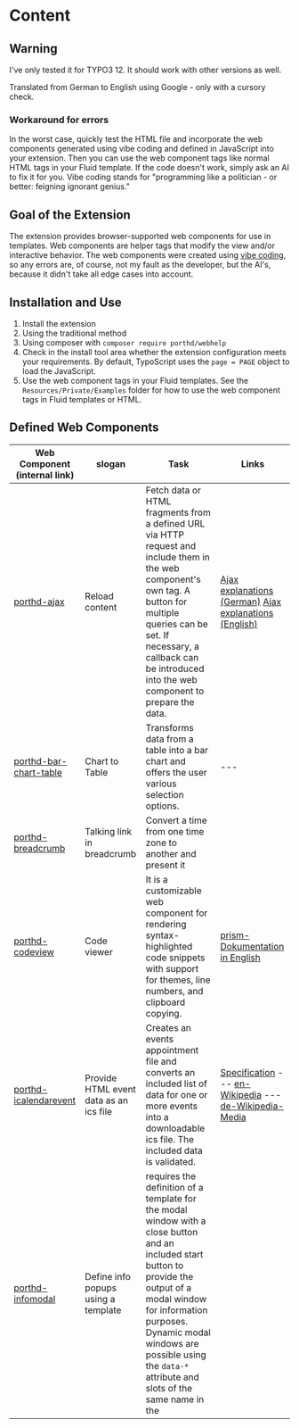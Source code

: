 # Content

## Warning

I've only tested it for TYPO3 12. It should work with other versions as well.

Translated from German to English using Google - only with a cursory check.

### Workaround for errors

In the worst case, quickly test the HTML file and incorporate the web components generated using vibe coding and defined
in JavaScript into your extension. Then you can use the web component tags like normal HTML tags in your Fluid template.
If the code doesn't work, simply ask an AI to fix it for you.
Vibe coding stands for "programming like a politician - or better: feigning ignorant genius."

## Goal of the Extension

The extension provides browser-supported web components for use in templates.
Web components are helper tags that modify the view and/or interactive behavior.
The web components were created using [vibe coding](https://en.wikipedia.org/wiki/Vibe_coding), so any errors are, of
course, not my fault as the developer, but the AI's, because it didn't take all edge cases into account.

## Installation and Use

1. Install the extension
1. Using the traditional method
2. Using composer with `composer require porthd/webhelp`
2. Check in the install tool area whether the extension configuration meets your requirements.
   By default, TypoScript uses the `page = PAGE` object to load the JavaScript.
3. Use the web component tags in your Fluid templates. See the `Resources/Private/Examples` folder for how to use the
   web component tags in Fluid templates or HTML.

## Defined Web Components

| Web Component (internal link)                                       | slogan                                  | Task                                                                                                                                                                                                                                                                                        | Links                                                                                                                                                                                                                                                                                                                                                                                               |
|---------------------------------------------------------------------|-----------------------------------------|---------------------------------------------------------------------------------------------------------------------------------------------------------------------------------------------------------------------------------------------------------------------------------------------|-----------------------------------------------------------------------------------------------------------------------------------------------------------------------------------------------------------------------------------------------------------------------------------------------------------------------------------------------------------------------------------------------------|
| [porthd-ajax](#parameters-in-porthd-ajax)                           | Reload content                          | Fetch data or HTML fragments from a defined URL via HTTP request and include them in the web component's own tag. A button for multiple queries can be set. If necessary, a callback can be introduced into the web component to prepare the data.                                          | [Ajax explanations (German)](https://de.wikipedia.org/wiki/Ajax_(programming)) [Ajax explanations (English)](https://en.wikipedia.org/wiki/Ajax_(programming))                                                                                                                                                                                                                                      |
| [porthd-bar-chart-table](#parameters-in-porthd-barchart-from-table) | Chart to Table                          | Transforms data from a table into a bar chart and offers the user various selection options.                                                                                                                                                                                                | ---                                                                                                                                                                                                                                                                                                                                                                                                 |
| [porthd-breadcrumb](#parameters-in-porthd-breadcrumb)               | Talking link in breadcrumb              | Convert a time from one time zone to another and present it                                                                                                                                                                                                                                 |
| [porthd-codeview](#parameters-in-porthd-codeview)                   | Code viewer                             | It is a customizable web component for rendering syntax-highlighted code snippets with support for themes, line numbers, and clipboard copying.                                                                                                                                             | [prism-Dokumentation in English](https://prismjs.com/docs/)                                                                                                                                                                                                                                                                                                                                         |
| [porthd-icalendarevent](##parameters-in-porthd-icalendarevent)           | Provide HTML event data as an ics file  | Creates an events appointment file and converts an included list of data for one or more events into a downloadable ics file. The included data is validated.                                                                                                                               | [Specification](https://icalendar.org/RFC-Specifications/all/) --- [en-Wikipedia](https://en.wikipedia.org/wiki/ICalendar#:~:text=iCalendar%20is%20a%20data%20format%20for%20exchange%20of%20calendar%20contents%2C,was%20originally%20defined%20in%20RFC%202445%20%5B10%5D%20in%201998.) --- [de-Wikipedia-Media](https://de.wikipedia.org/wiki/ICalendar#/media/Datei:ICalendarSpecification.png) |
| [porthd-infomodal](#parameters-in-porthd-infomodal)                 | Define info popups using a template     | requires the definition of a template for the modal window with a close button and an included start button to provide the output of a modal window for information purposes. Dynamic modal windows are possible using the `data-*` attribute and slots of the same name in the <template>. | [Explanations of modal windows in German](https://ichi.pro/de/4-moglichkeiten-zum-erstellen-eines-modalen-popup-felds-mit-html-css-und-vanilla-javascript-83364935438226)                                                                                                                                                                                                                           |
| [porthd-listselect](#parameters-in-porthd-listselect)               | Interactively control/filter mega menus | Restricts the output of long nested lists to a defined level and allows searching hidden subheadings.                                                                                                                                                                                       | [Overview of menus on the web](https://sketch.media/index.php?option=com_content&view=article&id=851) --- [Dropdown menu for large nesting](https://wiki.selfhtml.org/wiki/Navigation/Dropdown-Men%C3%BC) --- [Media event on menus](https://www.mediaevent.de/tutorial/css-responsive-menu.html)                                                                                                   |
| [porthd-timezone](#parameters-in-porthd-timezone)                   | Time zone conversion for dates          | Convert a time from one time zone to another and present the result within the web component's tag. The start time must either be included in the tag or be in the `datetime` attribute.                                                                                                    | [Explanations of the time zone in German](https://www.mediaevent.de/javascript/get-timezone.html)                                                                                                                                                                                                                                                                                                   |
| [porthd-tocgenerator](#Parameter-in-porthd-tocgenerator)            | Table of Contents                       | Create an unnumbered or numbered table of contents for a defined block.                                                                                                                                                                                                                     | [Article on the table of contents](https://ichi.pro/de/erstellen-eines-inhaltsverzeichnisses-mit-html-und-css-127834089968964)                                                                                                                                                                                                                                                                      |
| [porthd-vcard](#parameters-in-porthd-vcard)                         | Provide HTML contact data as a vcf file | Creates a contact file and converts the included list of data into a downloadable vcf file. The included data is validated.                                                                                                                                                                 | [de-Wikipedia](https://de.wikipedia.org/wiki/VCard#Spezifikation) --- [RFC6350 Specification](https://www.rfc-editor.org/rfc/rfc6350)                                                                                                                                                                                                                                                               |

---

### Parameters in porthd-ajax

The web component `<porthd-ajax>` allows the integration of data that is actively reloaded via Ajax. The query can be
performed automatically or only after clicking a button. The button can be styled, labeled, and restricted in its
frequency of use. It is also possible to transform the received data for output using a JavaScript function. The help
texts can also be freely defined.
A usage example can be found here in the documentation
in ['Examples/WebcomponentAjax.html'](./Examples/WebcomponentAjax.html)

The code was created using vibe-coding and has not been thoroughly tested yet.

#### Attributes in `<porthd-ajax>`

The following table describes the various supported attributes and their functions.

| Attributes   | Function                                                                                                                                                                                                                 |
|--------------|--------------------------------------------------------------------------------------------------------------------------------------------------------------------------------------------------------------------------|
| url          | URL for the https request, from which the desired data can be downloaded.                                                                                                                                                |
| loading-text | Text displayed while waiting for the data to load. The text may contain HTML tags.                                                                                                                                       |
| error-text   | Text displayed while waiting for data to load. The text may contain HTML tags.                                                                                                                                           |
| callback     | Optional. Function of type `data = callback(data);`. This function prepares the incoming data for display in the web component.                                                                                          |
| button-text  | If at least one non-white character is present here, a button with the displayed text is displayed in the web component. The text may contain HTML tags. The Ajax request is only initiated after the button is clicked. |
| button-style | The specified properties are assigned to the button's `style` attribute, allowing for custom styling.                                                                                                                    |
| max-click    | By specifying a number, the number of clicks on the button can be limited. If the maximum number is reached, the button is hidden. If the attribute is missing or empty, there is no limit to the number of clicks.      |

#### 🧪 Example: Maximum use with styling

```html
<porthd-ajax
url="https://example.com/data.html"
loading-text="⏳ Loading data..."
error-text="❌ Error retrieving data."
callback="transformData"
 button-text="🔄 Reload data"
 button-style="
 background: linear-gradient(to right, #ff6a00, #ee0979);
 color: white;
 font-size: 1.2rem;
 border: none;
 padding: 1rem 2rem;
 border-radius: 999px;
 box-shadow: 0 0 10px rgba(0,0,0,0.3);
 cursor: pointer;
 transition: all 0.3s ease-in-out;
 "
 max-click="3">
</porthd-ajax>
```

#### 💡 Optional: callback function
```javascript
function transformData(data) {
 return `<pre style="white-space: pre-wrap; font-family: monospace;">${data}</pre>`;
}
```

---

### Parameters in porthd-barchart-from-table

This web component converts an HTML table into an interactive bar chart using **Chart.js**. The display is dynamic, flexible, and controllable with checkboxes and radio buttons.

---

#### ⚙️ Attributes Used

| Attribute | Type | Description |
|- ... `button-text` | String | Optional: Displays a button to show/hide the table |
| `chartjs-url` | String | URL to the Chart.js library (default: CDN) |

---

#### 🧪 Example: Maximum configuration

```html
<porthd-barchart-from-table
 title-column="0"
 value-column="2"
 colors="crimson,orange,gold,forestgreen,dodgerblue,purple"
 orientation="horizontal"
 transpose
 button-text="📋 Show/Hide Table"
 chartjs-url="https://cdn.jsdelivr.net/npm/chart.js"
>
 <table>
 <thead>
 <tr><th>Product</th><th>January</th><th>February</th><th>March</th></tr>
 </thead>
 <tbody>
 <tr><td>Apple</td><td>120</td><td>150</td><td>180</td></tr>
<tr><td>Pear</td><td>90</td><td>130</td><td>160</td></tr>
<tr><td>Cherry</td><td>70</td><td>110</td><td>140</td></tr>
</tbody>
</table>
</porthd-barchart-from-table>
```

---

#### 🎨 Dynamic Styling

- Each bar can be styled with a color from the `colors` list
- `button-text` displays a toggle button for the table
- The table is cloned and displayed in the Shadow DOM

---

#### ✨ Features

- **Automatic loading** of Chart.js if it is not already available
- **Checkboxes** for selecting rows or columns
- **Radio buttons** for selecting the Value source (column or row)
- **Responsive layout**, orientable along the X or Y axis
- **Full control** over display using attributes

---

#### 🧠 Notes

- The component uses Shadow DOM – styles must be set inline or via JS.
- The table in the Light DOM is retained – changes there do not take effect automatically.
- You can set `chartjs-url` if you want to load a specific Chart.js version.

---

#### 📌 Possible extensions

- Support for multiple datasets
- Export function (PNG/SVG)
- Dynamic color palettes based on values
- Tooltip customization

---

### Parameters in porthd-breadcrumb

The `<porthd-breadcrumb>` web component generates breadcrumb navigation based on a specified URL. It supports dynamic styling options, callback processing, and display of domain information.

#### Example usage

```html
<porthd-breadcrumb
href="https://example.com/products/category/item123?ref=abc"
separator=" &gt; "
show-domain="true"
parameter-text="with parameters"
error-text="Invalid URL"
callback="formatBreadcrumbLabel">
</porthd-breadcrumb>
```

##### Example callback in the window context:

```js
window.formatBreadcrumbLabel = function(text) {
return text.replace(/-/g, ' ').toUpperCase();
};
```

#### Explanation of the attributes

| Attribute | Description |
|------------------|-------------------------------------------------------------------------------|
| `href` | The URL from which the breadcrumb is generated. Must be valid. |
| `separator` | HTML content as a separator between breadcrumb elements. Default: `/` |
| `show-domain` | `true` or `1` to display the domain as the first element. |
| `parameter-text` | Text displayed if URL parameters are present. |
| `error-text` | Text displayed if the URL is invalid. |
| `callback` | Name of a function in the global scope that can modify path segments. |

#### Dynamically generated HTML code

##### Example output with domain display and URL parameters enabled:

```html
<span class="breadcrumb">
<a href="https://example.com">example.com</a>
<span>/</span>
<a href="https://example.com/produkte/">PRODUCTS</a>
<span>/</span>
<a href="https://example.com/produkte/kategorie/">CATEGORY</a>
<span>/</span>
<a href="https://example.com/produkte/kategorie/item123/">ITEM123</a>
<span>/</span>
<a href="https://example.com/products/category/item123?ref=abc">with parameters</a>
</span>
```

#### Styling Note

The component adds the `breadcrumb` class to the container by default. Example CSS:

```css
.breadcrumb {
font-family: sans-serif;
font-size: 0.9rem;
}

.breadcrumb a {
text-decoration: none;
color: #0366d6;
}

.breadcrumb a:hover {
text-decoration: underline;
}

.breadcrumb span {
margin: 0.4px;
color: #aaa;
}

.breadcrumb .error {
color: red;
}
```

This component is ideal for dynamically generating path navigation for web applications, especially for CMS or SPA systems.

---

### Parameters in porthd-codeview

This documentation shows a maximum example of the output of the dynamically generated code of the web component `<porthd-codeview>`, including all styling elements and interactive features.

#### Example HTML for using the component

```html
<porthd-codeview
language="javascript"
theme="dark"
line-numbers
button-label="Copy Code"
theme-button-label="Switch Theme"
cdn="https://cdn.jsdelivr.net/npm/prismjs"
>
<script type="text/plain">
// Example JavaScript code
function greet(name) {
console.log(`Hello, ${name}!`);
}
greet('World');
</script>
</porthd-codeview>
```

#### Dynamically generated DOM content (Shadow DOM)

After inserting the component, the following DOM section is generated in the Shadow DOM:

```html
<style>
:host {
display: block;
position: relative;
}
button {
position: absolute;
top: 0.5em;
right: 0.5em;
margin: 0 0.5em;
z-index: 1;
padding: 0.5em 1em;
cursor: pointer;
}
pre {
margin: 0;
border: 1px solid #ddd;
border-radius: 5px;
overflow: auto;
}
</style>
<button class="theme-toggle">Switch Theme</button>
<button class="copy-button" style="right: 2.5em;">Copy Code</button>
<pre class="line-numbers"><code class="language-javascript">
// Example JavaScript Code
function greet(name) {

console.log(`Hello, ${name}!`);
}
greet('World');

</code></pre>
```

#### Features

- Syntax highlighting with Prism.js (dynamically loaded)
- Switching between `light` and `dark` themes
- Line numbers via plugin
- Copy function with feedback (✓)
- Multi-language support via `<script type="text/plain">`

#### Styling Details

The buttons are positioned absolutely above the code block. The theme can be changed dynamically by including different CSS files from Prism.

#### Note

PrismJS and plugins are only loaded if they are not already present.

ℹ️ A complete example of the maximum generated structure of this component is shown above.

---

### Parameters in porthd-icalendarevent

This example demonstrates full use of the `<porthd-icalendarevent>` web component, including maximum generated dynamic iCalendar code, validated data fields, and built-in styling.

#### Example HTML

```html
<porthd-icalendarevent
button-label="Download iCal"
button-style="background: green; color: white; padding: 12px 20px; border-radius: 6px; border: none;"
file-name="my-event"
prodid="-//Example Company//iCal Generator//DE">

<div data-id="UID">123e4567-e89b-12d3-a456-426614174000</div>
<div data-id="DTSTAMP">20250415T120000Z</div>
<div data-id="DTSTART">20250501T090000Z</div>
<div data-id="DTEND">20250501T100000Z</div>
<div data-id="SUMMARY">Meeting with Team</div>
<div data-id="DESCRIPTION">Discussion of Q2 Goals and Strategy</div>
<div data-id="LOCATION">Conference Room A</div>
<div data-id="STATUS">CONFIRMED</div>
<div data-id="CLASS">PUBLIC</div>
<div data-id="ORGANIZER" data-cn="Max Mustermann">mailto:max@example.com</div>
<div data-id="ATTENDEE" data-role="REQ-PARTICIPANT" data-cn="Erika Example">mailto:erika@example.com</div>

</porthd-icalendarevent>
```

#### Explanation

- The button styling can be customized using `button-style`.
- The `prodid` attribute specifies the PRODUCT ID of the iCalendar export.
- Each `data-id` container represents an iCalendar row. Additional parameters are added using `data-` attributes.

#### Generated iCal Content

If used correctly, clicking the button will generate an .ics file download with the following format:

```ics
BEGIN:VCALENDAR
VERSION:2.0
PRODID:-//Example Company//iCal Generator//DE
BEGIN:VEVENT
UID:123e4567-e89b-12d3-a456-426614174000
DTSTAMP:20250415T120000Z
DTSTART:20250501T090000Z
DTEND:20250501T100000Z
SUMMARY:Meeting with Team
DESCRIPTION:Discussion of Q2 Goals and Strategy
LOCATION:Conference Room A
STATUS:CONFIRMED
CLASS:PUBLIC
ORGANIZER;CN=Max Mustermann:mailto:max@example.com
ATTENDEE;ROLE=REQ-PARTICIPANT;CN=Erika Example:mailto:erika@example.com
END:VEVENT
END:VCALENDAR
```
#### Explanation of parameters

**Table with the permitted data IDs for included elements**

| data-id | Description|
|---------------|-----|
| ATTACH | Attachments (e.g., PDF agenda)|
| ATTENDEE | Event participants|
| BEGIN | Always with VEVENT - Define a new event in the file. Not required for a single event. Only directly after END|
| CALSCALE | Calendar scale (e.g., GREGORIAN)|
| CATEGORIES | Event categories |
| CLASS | Visibility (PUBLIC, PRIVATE, CONFIDENTIAL) |
| CREATED | Creation time |
| DESCRIPTION | Longer description of the event |
| DTEND | Event end time |
| DTSTAMP | Creation timestamp (required) |
| DTSTART | Event start time (required) |
| END | Always with VEVENT - Define a new event in the file. Not required for just one event. BEGIN must follow to define the next event |
| EXDATE | Exceptions for recurrences |
| GEO | Geographical coordinates (latitude; longitude) |
| LAST-MODIFIED | Last modified time |
| LOCATION | Event location |
| METHOD | Method for the calendar (e.g., PUBLISH) |
| ORGANIZER | Organizer |
| PRIORITY | Priority (1-9, 1 = highest) |
| RECURRENCE-ID | Reference to a recurring event |
| RRULE | Rule for recurring events |
| SEQUENCE | Number of changes to the event |
| STATUS | Status (e.g., CONFIRMED, CANCELED) |
| SUMMARY | Short description of the event |
| TRANSP | Transparency (OPAQUE = booked, TRANSPARENT = free) |
| UID | Unique identification number of the event (required) |
| URL | Web link to the event |
| X-WR-CALNAME | Display name of the calendar |
| X-WR-TIMEZONE | Calendar time zone |

#### Explanation of attributes
This web component has four attributes. Two are used to define the button, one is the ProdID for the iCalendar entry.

| Attributes | Function |
|--------------|-- |
|button-label | Button text, where TEXT can also contain HTML and SVG tags. |
|button-style | CSS properties for the button's style element in the Shadow DOM |
|file-name | Name for the file being downloaded; the '.ics' extension is always appended. |
|prodid | Identifier for generating the iCalendar file. This entry is not standardized. |

#### Error Handling

The component automatically checks for required fields (`UID`, `DTSTAMP`, `DTSTART`, `SUMMARY`) and reports errors in an `alert` window.

---


### Parameters in porthd-infomodal

#### Overview

The `porthd-infomodal` is a customizable modal web component. It allows for flexible configuration using attributes,
internal or external templates, and various error-handling mechanisms. The component supports accessibility features,
including focus traps for keyboard navigation and dynamic updates via data attributes.

#### Attributes

##### `template-id`

- **Description**: Specifies the `id` of an external template to use for the modal content.
- **Example**: `<porthd-infomodal template-id="modal-template">`

##### `background-class`

- **Description**: Specifies a CSS class to be applied to the modal's background overlay.
- **Example**: `<porthd-infomodal background-class="modal-overlay">`

##### `data-*`

- **Description**: Custom data attributes to dynamically pass content into slots inside the modal.
- **Example**: `<porthd-infomodal data-title="Modal Title" data-info="This is the modal description.">`

##### `error-text`

- **Description**: Specifies the error message displayed in the frontend when the modal template or modal elements are
  missing or incorrectly configured. Default value: `'Modal/Button missing'`.
- **Example**: `<porthd-infomodal error-text="Template not found!">`

##### `error-style`

- **Description**: Allows you to specify custom CSS styles for the error message displayed in the frontend.
- **Example**: `<porthd-infomodal error-style="color:red; font-weight: bold;">`

##### `error-canceltext`

- **Description**: Specifies the error message displayed when the "Cancel" (close) button is missing from the modal
  template.
- **Example**: `<porthd-infomodal error-canceltext="Cancel button missing!">`

##### `error-hide`

- **Description**: If set to `1` or `true`, the error message is shown only in the console and hidden from the frontend.
  By default, error messages are displayed in the frontend.
- **Example**: `<porthd-infomodal error-hide="true">`

##### `error-show`

- **Description**: If set to `1` or `true`, the error message is displayed in both the console and the frontend.
- **Example**: `<porthd-infomodal error-show="true">`

#### Methods

##### `openModal()`

- **Description**: Opens the modal by removing the `hidden` class. Focus is moved to the modal dialog.

##### `closeModal()`

- **Description**: Closes the modal by adding the `hidden` class back. The focus returns to the button that triggered
  the modal.

##### `initFocusTrap(container)`

- **Description**: Initializes a focus trap within the modal to ensure that keyboard navigation stays within the modal
  when it's open.

##### `errorLog(message)`

- **Description**: Logs error messages to the console and optionally displays them in the frontend based on the
  `error-show` and `error-hide` attributes.

#### Usage Examples

##### Example 1: External Template with Modal

```html

<porthd-infomodal template-id="modal-template" background-class="modal-overlay" data-title="Hello World"
                  data-info="This is a test modal.">
    <button data-id="modal-start">Open Modal</button>
</porthd-infomodal>
```

##### Example 2: Internal Template with Scrollable Content

```html

<porthd-infomodal background-class="modal-overlay" data-title="Long Text Test" data-info="Lorem ipsum...">
    <button data-id="modal-start">Scroll Content</button>
    <template>
        <div class="modal-content" role="dialog" aria-modal="true" tabindex="-1">
            <h2>
                <slot name="title"></slot>
            </h2>
            <p>
                <slot name="info">[Text here]</slot>
            </p>
            <button data-id="cancel">Close</button>
        </div>
    </template>
</porthd-infomodal>
```

##### Example 3: Missing Template with Frontend Error Message

```html

<porthd-infomodal template-id="non-existent-template" error-text="Template not found!">
    <button data-id="modal-start">Show Error</button>
</porthd-infomodal>
```

##### Example 4: Missing Cancel Button with Custom Error Text

```html

<porthd-infomodal error-text="Modal template/start button is missing!" error-canceltext="Cancel button forgotten?"
                  background-class="modal-overlay">
    <button data-id="modal-start">Open Modal</button>
    <template>
        <div class="modal-content" role="dialog" aria-modal="true" tabindex="-1">
            <h2>
                <slot name="title">Error</slot>
            </h2>
            <p>
                <slot name="info">No Cancel Button</slot>
            </p>
        </div>
    </template>
</porthd-infomodal>
```

##### Example 5: Standard Error Message with Frontend Display

```html

<porthd-infomodal template-id="modal-template" error-text="Modal template/start button missing!"
                  data-title="Hello World" data-info="Something is missing...">
    <div>Button to open is missing. :-( - Sad for the modal.</div>
</porthd-infomodal>
```

##### Example 6: Modal with Custom Error Styling

```html

<porthd-infomodal template-id="modal-template" error-text="Modal template/start button missing!"
                  error-style="background:red; color:#fff; font-weight: bolder;" data-title="Hello World"
                  data-info="Something is missing...">
    <div>Button to open is missing. :-( - Sad for the modal.</div>
</porthd-infomodal>
```

##### Example 7: Event Details with 5 Custom Slots

```html

<porthd-infomodal background-class="modal-overlay" data-eventtitel="ChatGPT Workshop"
                  data-eventbeschreibung="Learn the basics of LLMs" data-start="10:00 AM" data-ende="12:00 PM"
                  data-preis="99€">
    <button data-id="modal-start">Event Details</button>
    <template>
        <div class="modal-content" role="dialog" aria-modal="true" tabindex="-1">
            <h2>
                <slot name="eventtitel"></slot>
            </h2>
            <p>
                <slot name="eventbeschreibung"></slot>
            </p>
            <p><strong>Start:</strong>
                <slot name="start"></slot>
            </p>
            <p><strong>End:</strong>
                <slot name="ende"></slot>
            </p>
            <p><strong>Price:</strong>
                <slot name="preis"></slot>
            </p>
            <button data-id="cancel">Close</button>
        </div>
    </template>
</porthd-infomodal>
```

#### Notes

- **Accessibility**: The modal includes accessibility features such as `role="dialog"` and `aria-modal="true"`. It also
  implements a focus trap to ensure keyboard navigation remains within the modal when it is open.
- **Error Handling**: The component includes multiple mechanisms for handling errors, such as missing templates, missing
  buttons, and custom error messages. The `error-show` and `error-hide` attributes allow flexibility in how errors are
  displayed.

#### Advantages

- Flexible Templates: Use of external and internal templates.
- Customizable: Dynamic content adjustment via `data-*` attributes.
- Accessibility: Focus management and ARIA support.
- Error Handling: Custom error messages in both frontend and console.
- Keyboard-Friendly: Focus trap for navigation.
- CSS Customization: Customizable styles via `error-style` and `background-class`.
- Template Dependency: Errors occur if the template is missing.

#### Disadvantages

- Complexity: Learning curve for using templates and error handling.
- Performance: Possible performance issues with many instances.
- Missing Animations: No built-in transitions for opening/closing modals.
- Mobile Devices: Potential issues on mobile devices.

#### Extensions

- Animations: Adding animations when opening/closing.
- Modal Types: Additional modal variants (Confirmation, Error, Info).
- Size Customization: Dynamic modal dimensions.
- Forms: Embedding forms inside the modal.
- Keyboard Shortcuts: Additional shortcuts for control.
- Mobile Optimization: Better support for mobile devices.
- Performance Optimization: Lazy loading and DOM optimizations.
- Extended Accessibility: Additional ARIA attributes and screen reader support.

---

### Parameters in porthd-listselect

The web component `<porthd-listselect>` includes a nested list of HTML tags that can represent, for example, a complex
menu, a site's sitemap, an organizational chart, or a table of contents. It allows easy filtering by level and/or
keywords, which are offered according to the autocomplete principle.
An example of use can be found here in the documentation
in ['Examples/WebcomponentListSelectFilter.html'](./Examples/WebcomponentListSelectFilter.html).
The web component provides a relatively large number of attributes for configuring the filter form.

The code was created using vibe-coding and has not been thoroughly tested yet.

**Attributes in `<porthd-listselect>`**

| Attributes    | Function                                                                                                                                                    |
|---------------|-------------------------------------------------------------------------------------------------------------------------------------------------------------|
| level         | Level to be displayed for nested lists by default or after a reset                                                                                          |
| filter        | Term to be entered into the search box for the filter                                                                                                       |
| list-tags     | Selectors or HTML tags that each enclose a list element and/or a nested list. The :where() pseudo-class is used for selection.                              |
| search-length | Minimum number of letters that must be entered into the search box                                                                                          |
| label-range   | Text identifier before the slider for setting the displayed nesting depth                                                                                   |
| label-search  | Text identifier before the input field for filtering                                                                                                        |
| label-reset   | Text identifier for the reset button                                                                                                                        |
| placeholder   | Text displayed in the empty input field for filtering                                                                                                       |
| label-style   | List of CSS properties to assign to the two label fields. This is analogous to the style field in normal tags.                                              |
| input-style   | List of CSS properties to assign to the input field. This is analogous to the style field in normal tags.                                                   |
| range-style   | List of CSS properties to assign to the range field. This is analogous to the style field in normal tags. Pseudo-classes are not transferred.               |
| button-style  | List of CSS properties to assign to the reset button. This is analogous to the style field in normal tags.                                                  |
| trim          | The words for autocomplete can be trimmed by the characters, so that, for example, brackets without spaces before a word do not appear in the autocomplete. |

---

### Parameters in porthd-timezone

The web component `<porthd-timezone>` allows the conversion of a date and time from a specific time zone to a date in
another time zone. According to AI, aspects such as daylight saving time should be taken into account.

A usage example can be found here in the documentation
in ['Examples/WebcomponentTimeZone.html'](./Examples/WebcomponentAjax.html)

The code was created using vibe coding and has not yet been thoroughly tested.

**Attributes in `<porthd-timezone>`**
The following table describes the various supported attributes and their functions.

| Attributes      | Function                                                                                                                                                                                                                                                                                     |
|-----------------|----------------------------------------------------------------------------------------------------------------------------------------------------------------------------------------------------------------------------------------------------------------------------------------------|
| datetime        | Attribute with the current time to be converted to a target time. If this attribute is missing,                                                                                                                                                                                              |
| to-timezone     | Defines the time zone to which the specified time should be converted.                                                                                                                                                                                                                       |
| source-timezone | Defines the time zone in which the specified time is located.                                                                                                                                                                                                                                |
| aria-text       | Information text for screen readers about the function of the web component. The text can also contain HTML tags.                                                                                                                                                                            |
| error-text      | Information text if an error has occurred. The text can also contain HTML tags.                                                                                                                                                                                                              |
| parse-format    | In addition to the common ISO formats, the following predefined formats can be used: 'Y-m-d', 'Y-m-d H:i', 'H:i:s', 'd.m.Y', 'm/d/Y', and 'Y-m-d H:i:s'. The specification `Day Month Name Year` is also permitted, provided a list of month names is stored in the `month-names` attribute. |
| month-names     | Defines a list of month names in sorted order. You can concatenate multiple lists containing all months of the year in sorted order. The following is allowed: 'jan,feb.mar,apr,may,jun,jul,aug,sep,oct,nov,dec,jan,feb.mar,apr,may,jun,jul,aug,sep,oct,nov,dec'.                            |

---

### Parameters in Porthd-TocGenerator

A custom web component for dynamically generating a table of contents (TOC) from HTML headings (`h1` to `h6`) within a
specific DOM block.
The web component should be empty because the space is reserved for the dynamically generated table of contents.

#### Features

- Supports all heading levels from `h1` to `h6`
- Nested list depending on level depth
- Optional chapter numbering (`add-number`)
- Start numbering via `chapter-start`
- Multiple TOCs per page possible
- Error handling with customizable text & CSS
- Supports dynamic changes via the `rebuild` attribute

#### Usage

```html

<porthd-tocgenerator
    block="#my-content"
    add-number="true"
    chapter-start="1.0.0.0.0.0"
    pretext="my_anchor_"
    error-text="<strong>Error:</strong> Headings not found."
    error-style="color: red; font-style: italic;"
></porthd-tocgenerator>
```

```html

<div id="my-content">
    <h2>Introduction</h2>
    <h3>Motivation</h3>
    <h2>Main body</h2>
</div>
```

#### Attribute reference

| Attribute       | Type         | Description                                                         |
|-----------------|--------------|---------------------------------------------------------------------|
| `block`         | CSS selector | Target container from which the headings are read. Default: `body`. |
| `add-number`    | `true/false` | Enables chapter numbering. Default: `false`.                        |
| `chapter-start` | `X.X.X.X.X`  | Starting point of the numbering (only if `add-number=true`).        |
| `pretext`       | String       | Prefix for anchor IDs. Allows multiple TOCs at once.                |
| `error-text`    | HTML         | Optional HTML error text if no block or heading is found.           |
| `error-style`   | CSS          | Inline CSS styles for the error DIV.                                |
| `rebuild`       | any          | The TOC is rebuilt every time this attribute is changed.            |

#### Dynamic Rebuild

If the DOM changes within the target block (e.g., a new heading via a button), the TOC can be rebuilt by setting the
`rebuild` attribute:

```js
const toc = document.querySelector('#mein-toc');
toc.setAttribute('rebuild', Date.now().toString());
```

#### Anchor Behavior

Each heading receives an invisible `<span>` element with a unique ID as an anchor. This ID is composed of:

```
[pretext][random_part]_[sequence_number]
```

Example: `my_anchor_kd93kfj2_0`

#### Error Handling

If the `block` is not found or contains no headings, a `<div>` with the error text is displayed. Both the content (
`error-text`) and the style (`error-style`) are fully customizable.

#### Styling

The TOC list uses the `toc` class. Custom CSS rules can be defined for it:

```css
ul.toc {
    list-style: none;
    padding-left: 1em;
}

ul.toc li {
    margin-bottom: 0.3em;
}
```

#### Test Setup

Multiple test cases can be tested simultaneously on an HTML page. For multiple TOCs, make sure to use different
`pretext` values to avoid ID collisions.

---

### Parameters in porthd-vcard

The web component `<porthd-vcard>` includes a list of HTML tags that define the individual parameters in the vcard file.
The usage examples can be found here in the documentation
in ['Examples/WebcomponentVCard.html'](./Examples/WebcomponentVCard.html).
The value in `data-id` determines the respective parameter in the subsequent vCard file.
If necessary, additional parameters may be allowed in the main parameter, such as the TYPE parameter or the VALUE
parameter, or similar, as shown in the table below.
In contrast to the iCalendar Web Component defined in this extension, no other attributes are accepted besides the data
attributes mentioned.
If you add additional data attributes to the included elements, they will be inserted without verification according to
the following scheme:
`<div data-id="ATTACH" data-fmttype="application/postscript">ftp://example.com/pub/reports/r-960812.ps</div>`
results in the following entry in the iCalendar:
`ATTACH;FMTTYPE=application/postscript:ftp://example.com/pub/reports/r-960812.ps`.
Please ensure that a valid combination is always used.

The code was created using vibe-coding and has not been thoroughly tested yet.

**Table with the validated IDs for included elements**

| Parameter     | Definition                                                                                               | `data-value` | `data-type` | `data-`*                                          |
|---------------|----------------------------------------------------------------------------------------------------------|--------------|-------------|---------------------------------------------------|
| ADR           | Address                                                                                                  | 0            | 1           |                                                   |
| ANNIVERSARY   | Anniversary                                                                                              | 1            | 0           |                                                   |
| BDAY          | Birthday                                                                                                 | 1            | 0           |                                                   |
| BIRTHPLACE    | Person's birthplace                                                                                      | 0            | 0           |                                                   |
| CALADRURI     | URL to send an appointment request to the person's calendar                                              | 0            | 0           |                                                   |
| CALURI        | URL to the person's calendar                                                                             | 0            | 0           |                                                   |
| CATEGORIES    | List of tags to describe the object represented by this vCard                                            | 0            | 0           |                                                   |
| CLIENTPIDMAP  | Used to synchronize different revisions of the same vCard.                                               | 0            | 0           |                                                   |
| DEATHDATE     | Person's death date                                                                                      | 0            | 0           |                                                   |
| DEATHPLACE    | Person's death place                                                                                     | 0            | 0           |                                                   |
| EMAIL         | Email address                                                                                            | 0            | 1           |                                                   |
| EXPERTISE     | Person's field of expertise                                                                              | 0            | 0           |                                                   |
| FBURL         | Defines a URL that indicates when the person is free or busy in their calendar., 0, 0                    |              |
| **FN**        | **Full Name (Required)**                                                                                 | **0**        | **0**       | ** **                                             |
| GENDER        | Gender                                                                                                   | 0            | 0           |                                                   |
| GEO           | Geocoordinates (V4.0)                                                                                    | 0            | 0           |                                                   |
| HOBBY         | Person's leisure activity                                                                                | 0            | 0           |                                                   |
| IMPP          | Username for an instant messenger. This was included in the official vCard specification in version 4.0. | 0            | 0           |                                                   |
| INTEREST      | Leisure activity the person is interested in, but not necessarily engaged in.                            | 0            | 0           |                                                   |
| KEY           | Public encryption key (V4.0)                                                                             | 0            | 0           | MEDIATYPE,ENCODING                                |
| KIND          | Defines the entity type this vCard represents: 'Application'                                             | 'Individual' | 'Group'     | 'Location' or 'Organization'; experimental., 0, 0 | ',|
| LABEL         | Language                                                                                                 | 0            | 1           |                                                   |
| LANG          | Language                                                                                                 | 0            | 0           |                                                   |
| LOGO          | Company logo (V4.0)                                                                                      | 1            | 0           | ENCODING                                          |
| MEMBER        | Defines a member of the group this vCard represents.                                                     | 0            | 0           |                                                   |
| N             | Name (V4.0 – optional)                                                                                   | 0            | 0           |                                                   |
| NICKNAME      | Nickname                                                                                                 | 0            | 0           |                                                   |
| NOTE          | Note                                                                                                     | 1            | 0           | LANGUAGE                                          |
| ORG           | Organization                                                                                             | 0            | 1           |                                                   |
| ORG-DIRECTORY | URI for the person's workplace; this can be used to retrieve information about the person's employees.   | 0            | 0           |                                                   |
| PHOTO         | Photo                                                                                                    | 1            | 1           | ENCODING,MEDIATYPE                                |
| RELATED       | Another entity with which the person is related.                                                         | 0            | 1           |                                                   |
| REV           | Last updated                                                                                             | 1            | 0           |                                                   |
| ROLE          | Role                                                                                                     | 0            | 0           |                                                   |
| SOUND         | It specifies the pronunciation of the FN., 0, 0                                                          |              |
| SOURCE        | A URL where the latest version of this vCard can be retrieved.                                           | 0            | 0           |                                                   |
| TEL           | Telephone number                                                                                         | 0            | 1           |                                                   |
| TITLE         | Title                                                                                                    | 0            | 0           |                                                   |
| TZ            | Time zone                                                                                                | 0            | 0           |                                                   |
| URL           | Website                                                                                                  | 0            | 1           | TITLE                                             |
| XML           | All XML data associated with the vCard                                                                   | 0            | 1           | TITLE                                             |

For precise content usage, please refer to the vCard definition [on Wikipedia](https://en.wikipedia.org/wiki/VCard)
or [on the specification](https://www.rfc-editor.org/rfc/rfc6350.html).

To make the file available, a button is defined in the shadow DOM in the web component.
The attributes can be used to define the appearance and text of the button.

**Attributes in `<porthd-vcard>`**

| Attributes   | Function                                                           |
|--------------|--------------------------------------------------------------------|
| button-label | Text of the button, where TEXT can also contain HTML and SVG tags. |
| button-style | CSS properties for the button's style element in the Shadow DOM    |
| file-name    | Name for the file to be downloaded                                 |

---

